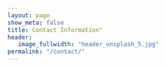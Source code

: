 ```yaml
---
layout: page
show_meta: false
title: Contact Information"
header:
   image_fullwidth: "header_unsplash_5.jpg"
permalink: "/contact/"
---
```

